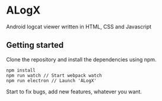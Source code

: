 # ALogX
Android logcat viewer written in HTML, CSS and Javascript

## Getting started
Clone the repository and install the dependencies using npm.
```shell
npm install
npm run watch // Start webpack watch
npm run electron // Launch 'ALogX'
```
Start to fix bugs, add new features, whatever you want.

